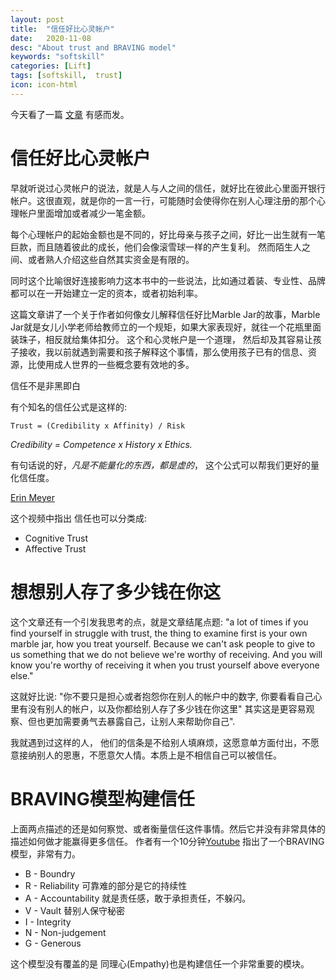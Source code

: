 ```yaml
---
layout: post
title:  "信任好比心灵帐户"
date:   2020-11-08
desc: "About trust and BRAVING model"
keywords: "softskill"
categories: [Lift]
tags: [softskill,  trust]
icon: icon-html
---
```

今天看了一篇 [文章](https://jamesclear.com/great-speeches/the-anatomy-of-trust-by-brene-brown ) 有感而发。 

# 信任好比心灵帐户
早就听说过心灵帐户的说法，就是人与人之间的信任，就好比在彼此心里面开银行帐户。这很直观，就是你的一言一行，可能随时会使得你在别人心理注册的那个心理帐户里面增加或者减少一笔金额。 

每个心理帐户的起始金额也是不同的，好比母亲与孩子之间，好比一出生就有一笔巨款，而且随着彼此的成长，他们会像滚雪球一样的产生复利。 然而陌生人之间、或者熟人介绍这些自然其实资金是有限的。

同时这个比喻很好连接影响力这本书中的一些说法，比如通过着装、专业性、品牌都可以在一开始建立一定的资本，或者初始利率。

这篇文章讲了一个关于作者如何像女儿解释信任好比Marble Jar的故事，Marble Jar就是女儿小学老师给教师立的一个规矩，如果大家表现好，就往一个花瓶里面装珠子，相反就给集体扣分。 这个和心灵帐户是一个道理， 然后却及其容易让孩子接收，我以前就遇到需要和孩子解释这个事情，那么使用孩子已有的信息、资源，比使用成人世界的一些概念要有效地的多。

信任不是非黑即白

有个知名的信任公式是这样的:
```
Trust = (Credibility x Affinity) / Risk
```
*Credibility = Competence x History x Ethics.*

有句话说的好，*凡是不能量化的东西，都是虚的*， 这个公式可以帮我们更好的量化信任度。 

[Erin Meyer](https://www.youtube.com/watch?v=T0LcPIRQTpA&feature=youtu.be)

这个视频中指出 信任也可以分类成:
* Cognitive Trust
* Affective Trust


# 想想别人存了多少钱在你这
这个文章还有一个引发我思考的点，就是文章结尾点题: "a lot of times if you find yourself in struggle with trust, the thing to examine first is your own marble jar, how you treat yourself. Because we can't ask people to give to us something that we do not believe we're worthy of receiving. And you will know you're worthy of receiving it when you trust yourself above everyone else."

这就好比说: "你不要只是担心或者抱怨你在别人的帐户中的数字, 你要看看自己心里有没有别人的帐户，以及你都给别人存了多少钱在你这里" 其实这是更容易观察、但也更加需要勇气去暴露自己，让别人来帮助你自己".

我就遇到过这样的人， 他们的信条是不给别人填麻烦，这愿意单方面付出，不愿意接纳别人的恩惠，不愿意欠人情。本质上是不相信自己可以被信任。

# BRAVING模型构建信任
上面两点描述的还是如何察觉、或者衡量信任这件事情。然后它并没有非常具体的描述如何做才能赢得更多信任。 作者有一个10分钟[Youtube](https://www.youtube.com/watch?v=0SqFiTeka_I) 指出了一个BRAVING模型，非常有力。
* B - Boundry
* R - Reliability 可靠难的部分是它的持续性
* A - Accountability 就是责任感，敢于承担责任，不躲闪。
* V - Vault 替别人保守秘密
* I - Integrity
* N - Non-judgement
* G - Generous

这个模型没有覆盖的是 同理心(Empathy)也是构建信任一个非常重要的模块。

